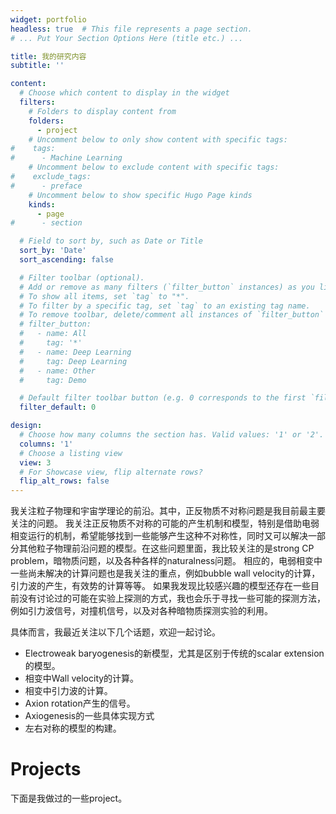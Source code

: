 ```yaml
---
widget: portfolio
headless: true  # This file represents a page section.
# ... Put Your Section Options Here (title etc.) ...

title: 我的研究内容
subtitle: ''

content:
  # Choose which content to display in the widget
  filters:
    # Folders to display content from
    folders:
      - project
    # Uncomment below to only show content with specific tags:
#    tags:
#      - Machine Learning
    # Uncomment below to exclude content with specific tags:
#    exclude_tags:
#      - preface    
    # Uncomment below to show specific Hugo Page kinds
    kinds:
      - page
#      - section

  # Field to sort by, such as Date or Title
  sort_by: 'Date'
  sort_ascending: false

  # Filter toolbar (optional).
  # Add or remove as many filters (`filter_button` instances) as you like.
  # To show all items, set `tag` to "*".
  # To filter by a specific tag, set `tag` to an existing tag name.
  # To remove toolbar, delete/comment all instances of `filter_button` below.
  # filter_button:
  #   - name: All
  #     tag: '*'
  #   - name: Deep Learning
  #     tag: Deep Learning
  #   - name: Other
  #     tag: Demo

  # Default filter toolbar button (e.g. 0 corresponds to the first `filter_button` instance above)
  filter_default: 0

design:
  # Choose how many columns the section has. Valid values: '1' or '2'.
  columns: '1'
  # Choose a listing view
  view: 3
  # For Showcase view, flip alternate rows?
  flip_alt_rows: false
---
```


我关注粒子物理和宇宙学理论的前沿。其中，正反物质不对称问题是我目前最主要关注的问题。
我关注正反物质不对称的可能的产生机制和模型，特别是借助电弱相变运行的机制，希望能够找到一些能够产生这种不对称性，同时又可以解决一部分其他粒子物理前沿问题的模型。在这些问题里面，我比较关注的是strong CP problem，暗物质问题，以及各种各样的naturalness问题。
相应的，电弱相变中一些尚未解决的计算问题也是我关注的重点，例如bubble wall velocity的计算，引力波的产生，有效势的计算等等。
如果我发现比较感兴趣的模型还存在一些目前没有讨论过的可能在实验上探测的方式，我也会乐于寻找一些可能的探测方法，例如引力波信号，对撞机信号，以及对各种暗物质探测实验的利用。

具体而言，我最近关注以下几个话题，欢迎一起讨论。
- Electroweak baryogenesis的新模型，尤其是区别于传统的scalar extension的模型。
- 相变中Wall velocity的计算。
- 相变中引力波的计算。
- Axion rotation产生的信号。
- Axiogenesis的一些具体实现方式
- 左右对称的模型的构建。



# Projects
下面是我做过的一些project。